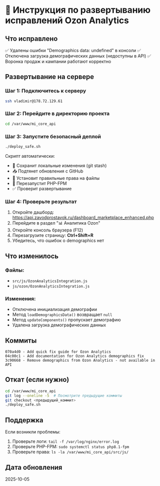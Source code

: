 # 🚀 Инструкция по развертыванию исправлений Ozon Analytics

## Что исправлено
✅ Удалены ошибки "Demographics data: undefined" в консоли
✅ Отключена загрузка демографических данных (недоступны в API)
✅ Воронка продаж и кампании работают корректно

## Развертывание на сервере

### Шаг 1: Подключитесь к серверу
```bash
ssh vladimir@178.72.129.61
```

### Шаг 2: Перейдите в директорию проекта
```bash
cd /var/www/mi_core_api
```

### Шаг 3: Запустите безопасный деплой
```bash
./deploy_safe.sh
```

Скрипт автоматически:
- 💾 Сохранит локальные изменения (git stash)
- 📥 Подтянет обновления с GitHub
- 🔧 Установит правильные права на файлы
- 🔄 Перезапустит PHP-FPM
- ✅ Проверит развертывание

### Шаг 4: Проверьте результат
1. Откройте дашборд: https://api.zavodprostavok.ru/dashboard_marketplace_enhanced.php
2. Перейдите в раздел "📊 Аналитика Ozon"
3. Откройте консоль браузера (F12)
4. Перезагрузите страницу: **Ctrl+Shift+R**
5. Убедитесь, что ошибок о demographics нет

## Что изменилось

### Файлы:
- `src/js/OzonAnalyticsIntegration.js`
- `js/ozon/OzonAnalyticsIntegration.js`

### Изменения:
- Отключена инициализация демографии
- Метод `loadDemographicsData()` возвращает `null`
- Метод `updateComponents()` пропускает демографию
- Удалена загрузка демографических данных

## Коммиты
```
070a4d0 - Add quick fix guide for Ozon Analytics
04c00c1 - Add documentation for Ozon Analytics demographics fix
3c90668 - Remove demographics from Ozon Analytics - not available in API
```

## Откат (если нужно)
```bash
cd /var/www/mi_core_api
git log --oneline -5  # Посмотрите предыдущие коммиты
git checkout <предыдущий_коммит>
./deploy_safe.sh
```

## Поддержка
Если возникли проблемы:
1. Проверьте логи: `tail -f /var/log/nginx/error.log`
2. Проверьте PHP-FPM: `sudo systemctl status php8.1-fpm`
3. Проверьте права: `ls -la /var/www/mi_core_api/src/js/`

## Дата обновления
2025-10-05
